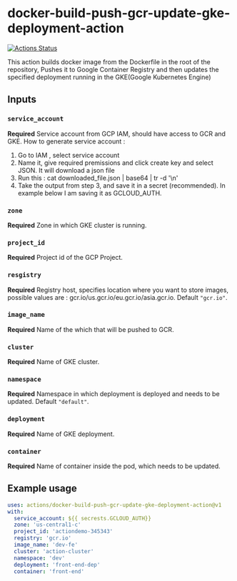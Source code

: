 # docker-build-push-gcr-update-gke-deployment-action

[![Actions Status](https://github.com/shashank0202/docker-build-push-gcr-update-gke-deployment-action/workflows/Test/badge.svg)](https://github.com/shashank0202/docker-build-push-gcr-update-gke-deployment-action/actions)


This action builds docker image from the Dockerfile in the root of the repository, Pushes it to Google Container Registry and then updates the specified deployment running in the GKE(Google Kubernetes Engine)

## Inputs

### `service_account`

**Required** Service account from GCP IAM, should have access to GCR and GKE. How to generate service account : 
1. Go to IAM , select service account
2. Name it, give required premissions and click create key and select JSON. It will download a json file
3. Run this : cat downloaded_file.json | base64 | tr -d '\n'
4. Take the output from step 3, and save it in a secret (recommended). In example below I am saving it as GCLOUD_AUTH. 

### `zone`

**Required** Zone in which GKE cluster is running.

### `project_id`

**Required** Project id of the GCP Project.

### `resgistry`

**Required** Registry host, specifies location where you want to store images, possible values are : gcr.io/us.gcr.io/eu.gcr.io/asia.gcr.io. Default `"gcr.io"`.

### `image_name`

**Required** Name of the which that will be pushed to GCR.

### `cluster`

**Required** Name of GKE cluster.

### `namespace`

**Required** Namespace in which deployment is deployed and needs to be updated. Default `"default"`.

### `deployment`

**Required** Name of GKE deployment.

### `container`

**Required** Name of container inside the pod, which needs to be updated.


## Example usage

```yaml
uses: actions/docker-build-push-gcr-update-gke-deployment-action@v1
with:
  service_account: ${{ secrests.GCLOUD_AUTH}} 
  zone: 'us-central1-c'
  project_id: 'actiondemo-345343'
  registry: 'gcr.io'
  image_name: 'dev-fe'
  cluster: 'action-cluster'
  namespace: 'dev'
  deployment: 'front-end-dep'
  container: 'front-end'
  ```